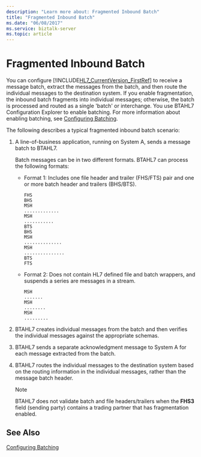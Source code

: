 ```yaml
---
description: "Learn more about: Fragmented Inbound Batch"
title: "Fragmented Inbound Batch"
ms.date: "06/08/2017"
ms.service: biztalk-server
ms.topic: article
---
```

# Fragmented Inbound Batch
You can configure [!INCLUDE[HL7_CurrentVersion_FirstRef](../../includes/hl7-currentversion-firstref-md.md)] to receive a message batch, extract the messages from the batch, and then route the individual messages to the destination system. If you enable fragmentation, the inbound batch fragments into individual messages; otherwise, the batch is processed and routed as a single 'batch' or interchange. You use BTAHL7 Configuration Explorer to enable batching. For more information about enabling batching, see [Configuring Batching](../../adapters-and-accelerators/accelerator-hl7/configuring-batching.md).  
  
 The following describes a typical fragmented inbound batch scenario:  
  
1.  A line-of-business application, running on System A, sends a message batch to BTAHL7.  
  
     Batch messages can be in two different formats. BTAHL7 can process the following formats:  
  
    -   Format 1: Includes one file header and trailer (FHS/FTS) pair and one or more batch header and trailers (BHS/BTS).  
  
        ```  
        FHS  
        BHS  
        MSH  
        .............  
        MSH  
        ...........  
        BTS  
        BHS  
        MSH  
        ..............  
        MSH  
        ...............  
        BTS  
        FTS  
        ```  
  
    -   Format 2: Does not contain HL7 defined file and batch wrappers, and suspends a series are messages in a stream.  
  
        ```  
        MSH  
        .......  
        MSH  
        ........  
        MSH  
        .........  
        ```  
  
2.  BTAHL7 creates individual messages from the batch and then verifies the individual messages against the appropriate schemas.  
  
3.  BTAHL7 sends a separate acknowledgment message to System A for each message extracted from the batch.  
  
4.  BTAHL7 routes the individual messages to the destination system based on the routing information in the individual messages, rather than the message batch header.  
  
    > [!NOTE]
    >  BTAHL7 does not validate batch and file headers/trailers when the **FHS3** field (sending party) contains a trading partner that has fragmentation enabled.  
  
## See Also  
 [Configuring Batching](../../adapters-and-accelerators/accelerator-hl7/configuring-batching.md)
